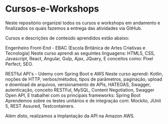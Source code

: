 # Cursos-e-Workshops
Neste repositório organizei todos os cursos e workshops em andamento e finalizados os quais fazemos a entrega das atividades via GitHub.

Cursos e descrições de conteúdo aprendidos estão abaixo:

Engenheiro Front-End - EBAC (Escola Britânica de Artes Criativas e Tecnologia)
Neste curso aprendi as seguintes linguagens: HTML5, CSS, Javascript, React, Angular, Gulp, Ajax, JQuery, 
E conceitos como: Pixel Perfect, SEO.

RESTful API's - Udemy com Spring Boot e AWS
Neste curso aprendi: Kotlin, noções de HTTP, verbos/métodos, tipos de parâmetros, paginação, upload e download de arquivos, versionamento de APIs, HATEOAS, Swagger, autenticação, conceito RESTFul, MySQL, Content Negotiation, Swagger Open API, 
E trabalhei com os principais frameworks: Spring Boot
Aprendemos sobre os testes unitários e de integração com: Mockito, JUnit 5, REST Assured, Testcontainers.

Além disto, realizamos a Implantação da API na Amazon AWS.


